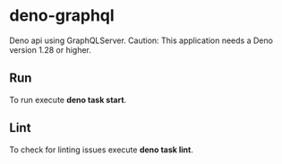 # deno-graphql

Deno api using GraphQLServer. Caution: This application needs a Deno version 1.28 or higher.

## Run

To run execute **deno task start**.

## Lint

To check for linting issues execute **deno task lint**.
